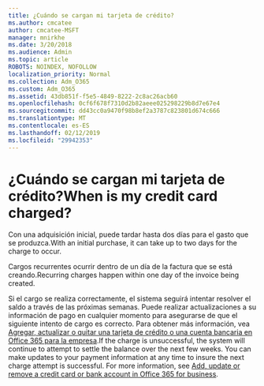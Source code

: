 ```yaml
---
title: ¿Cuándo se cargan mi tarjeta de crédito?
ms.author: cmcatee
author: cmcatee-MSFT
manager: mnirkhe
ms.date: 3/20/2018
ms.audience: Admin
ms.topic: article
ROBOTS: NOINDEX, NOFOLLOW
localization_priority: Normal
ms.collection: Adm_O365
ms.custom: Adm_O365
ms.assetid: 43db851f-f5e5-4849-8222-2c8ac26acb60
ms.openlocfilehash: 0cf6f678f7310d2b82aeee025298229b8d7e67e4
ms.sourcegitcommit: dd43cc0a9470f98b8ef2a3787c823801d674c666
ms.translationtype: MT
ms.contentlocale: es-ES
ms.lasthandoff: 02/12/2019
ms.locfileid: "29942353"
---
```

# <a name="when-is-my-credit-card-charged"></a><span data-ttu-id="6524e-102">¿Cuándo se cargan mi tarjeta de crédito?</span><span class="sxs-lookup"><span data-stu-id="6524e-102">When is my credit card charged?</span></span>

<span data-ttu-id="6524e-103">Con una adquisición inicial, puede tardar hasta dos días para el gasto que se produzca.</span><span class="sxs-lookup"><span data-stu-id="6524e-103">With an initial purchase, it can take up to two days for the charge to occur.</span></span>
  
<span data-ttu-id="6524e-104">Cargos recurrentes ocurrir dentro de un día de la factura que se está creando.</span><span class="sxs-lookup"><span data-stu-id="6524e-104">Recurring charges happen within one day of the invoice being created.</span></span>
  
<span data-ttu-id="6524e-p101">Si el cargo se realiza correctamente, el sistema seguirá intentar resolver el saldo a través de las próximas semanas. Puede realizar actualizaciones a su información de pago en cualquier momento para asegurarse de que el siguiente intento de cargo es correcto. Para obtener más información, vea [Agregar, actualizar o quitar una tarjeta de crédito o una cuenta bancaria en Office 365 para la empresa](https://support.office.com/article/30ba9c83-50d8-4020-90ed-830a5b8c8724).</span><span class="sxs-lookup"><span data-stu-id="6524e-p101">If the charge is unsuccessful, the system will continue to attempt to settle the balance over the next few weeks. You can make updates to your payment information at any time to insure the next charge attempt is successful. For more information, see [Add, update or remove a credit card or bank account in Office 365 for business](https://support.office.com/article/30ba9c83-50d8-4020-90ed-830a5b8c8724).</span></span>
  

